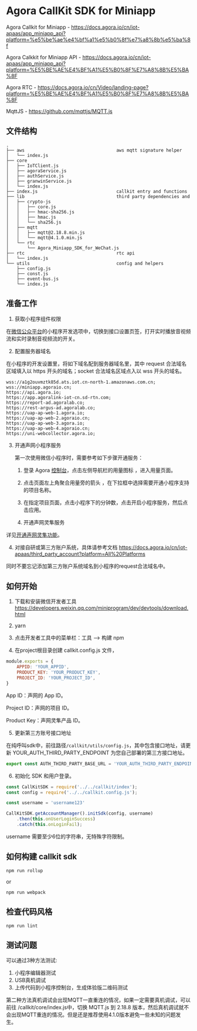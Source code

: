 # Agora CallKit SDK for Miniapp

Agora Callkit for Miniapp - https://docs.agora.io/cn/iot-apaas/app_miniapp_api?platform=%e5%be%ae%e4%bf%a1%e5%b0%8f%e7%a8%8b%e5%ba%8f

Agora Calkkit for Miniapp API - https://docs.agora.io/cn/iot-apaas/app_miniapp_api?platform=%E5%BE%AE%E4%BF%A1%E5%B0%8F%E7%A8%8B%E5%BA%8F

Agora RTC - https://docs.agora.io/cn/Video/landing-page?platform=%E5%BE%AE%E4%BF%A1%E5%B0%8F%E7%A8%8B%E5%BA%8F

MqttJS - https://github.com/mqttjs/MQTT.js

## 文件结构

```
.
├── aws                                   aws mqtt signature helper
│   └── index.js
├── core
│   ├── IoTClient.js
│   ├── agoraService.js
│   ├── authService.js
│   ├── granwinService.js
│   └── index.js
├── index.js                              callkit entry and functions
├── lib                                   third party dependencies and 
│   ├── crypto-js
│   │   ├── core.js
│   │   ├── hmac-sha256.js
│   │   ├── hmac.js
│   │   └── sha256.js
│   ├── mqtt
│   │   ├── mqtt@2.18.8.min.js
│   │   └── mqtt@4.1.0.min.js
│   └── rtc
│       └── Agora_Miniapp_SDK_for_WeChat.js
├── rtc                                   rtc api
│   └── index.js
└── utils                                 config and helpers
    ├── config.js
    ├── const.js
    ├── event-bus.js
    └── index.js
```

## 准备工作

1. 获取小程序组件权限

在[微信公众平台](https://mp.weixin.qq.com/)的小程序开发选项中，切换到接口设置页签，打开实时播放音视频流和实时录制音视频流的开关。

2. 配置服务器域名

在小程序的开发设置里，将如下域名配到服务器域名里，其中 request 合法域名区域填入以 https 开头的域名；socket 合法域名区域点入以 wss 开头的域名。

```
wss://a1g2ouvmztk85d.ats.iot.cn-north-1.amazonaws.com.cn;
wss://miniapp.agoraio.cn;
https://api.agora.io;
https://app.agoralink-iot-cn.sd-rtn.com;
https://report-ad.agoralab.co;
https://rest-argus-ad.agoralab.co;
https://uap-ap-web-1.agora.io;
https://uap-ap-web-2.agoraio.cn;
https://uap-ap-web-3.agora.io;
https://uap-ap-web-4.agoraio.cn;
https://uni-webcollector.agora.io;
```

3. 开通声网小程序服务

    第一次使用微信小程序时，需要参考如下步骤开通服务：

    1. 登录 Agora [控制台](https://console.agora.io/)，点击左侧导航栏的用量图标 ，进入用量页面。

    2. 点击页面左上角聚合用量旁的箭头 ，在下拉框中选择需要开通小程序支持的项目名称。

    3. 在指定项目页面，点击小程序下的分钟数，点击开启小程序服务，然后点击应用。

    4. 开通声网灵隼服务

详见[开通声网灵隼功能](https://docs-preprod.agora.io/cn/iot-apaas/enable_agora_link)。

4. 对接自研或第三方账户系统，具体请参考文档 https://docs.agora.io/cn/iot-apaas/third_party_account?platform=All%20Platforms

同时不要忘记添加第三方账户系统域名到小程序的request合法域名中。

## 如何开始

1. 下载和安装微信开发者工具 https://developers.weixin.qq.com/miniprogram/dev/devtools/download.html

2. yarn

3. 点击开发者工具中的菜单栏：工具 --> 构建 npm

4. 在project根目录创建 callkit.config.js 文件，

```js
module.exports = {
    APPID: 'YOUR_APPID',
    PRODUCT_KEY: 'YOUR_PRODUCT_KEY',
    PROJECT_ID: 'YOUR_PROJECT_ID',
}
```

App ID：声网的 App ID。

Project ID：声网的项目 ID。

Product Key：声网灵隼产品 ID。

5. 更新第三方账号接口地址

在纯呼叫sdk中，前往路径``/callkit/utils/config.js``，其中包含接口地址，请更新 YOUR_AUTH_THIRD_PARTY_ENDPOINT 为您自己部署的第三方接口地址。

```js
export const AUTH_THIRD_PARTY_BASE_URL = 'YOUR_AUTH_THIRD_PARTY_ENDPOINT';
```

6. 初始化 SDK 和用户登录。

```js
const CallKitSDK = require('../../callkit/index');
const config = require('../../callkit.config.js');

const username = 'username123'

CallKitSDK.getAccountManager().initSdk(config, username)
    .then(this.onUserLoginSuccess)
    .catch(this.onLoginFail);
```

username 需要至少6位的字符串，无特殊字符限制。

## 如何构建 callkit sdk

```
npm run rollup
```

or 

```
npm run webpack
```

## 检查代码风格

```
npm run lint
```

## 测试问题

可以通过3种方法测试:

1. 小程序编辑器测试 
2. USB真机调试 
3. 上传代码到小程序控制台，生成体验版二维码测试

第二种方法真机调试会出现MQTT一直重连的情况，如果一定需要真机调试，可以前往 /callkit/core/index.js中，切换 MQTT.js 到 2.18.8 版本，然后真机调试就不会出现MQTT重连的情况。但是还是推荐使用4.1.0版本避免一些未知的问题发生。
